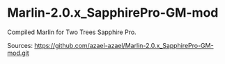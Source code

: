# Marlin-2.0.x_SapphirePro-GM-mod

Compiled Marlin for Two Trees Sapphire Pro.

Sources: https://github.com/azael-azael/Marlin-2.0.x_SapphirePro-GM-mod.git
